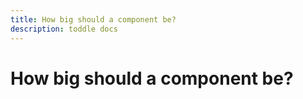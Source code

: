 ```yaml
---
title: How big should a component be?
description: toddle docs
---
```


# How big should a component be?